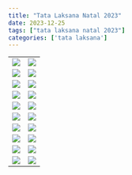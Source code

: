 ```yaml
---
title: "Tata Laksana Natal 2023"
date: 2023-12-25
tags: ["tata laksana natal 2023"]
categories: ['tata laksana']
---
```


| | |
|---|---|
| ![](img/tatalaksananatal23.avif) | ![](img/tatalaksananatal231.avif) | 
| ![](img/tatalaksananatal232.avif) | ![](img/tatalaksananatal233.avif) | 
| ![](img/tatalaksananatal234.avif) | ![](img/tatalaksananatal235.avif) | 
| ![](img/tatalaksananatal236.avif) | ![](img/tatalaksananatal237.avif) | 
| ![](img/tatalaksananatal238.avif) | ![](img/tatalaksananatal239.avif) | 
| ![](img/tatalaksananatal2310.avif) | ![](img/tatalaksananatal2311.avif) | 
| ![](img/tatalaksananatal2312.avif) | ![](img/tatalaksananatal2313.avif) | 
| ![](img/tatalaksananatal2314.avif) | ![](img/tatalaksananatal2315.avif) | 
| ![](img/tatalaksananatal2316.avif) | ![](img/tatalaksananatal2317.avif) | 
| ![](img/tatalaksananatal23.avif) | ![](img/tatalaksananatal2319.avif) | 
